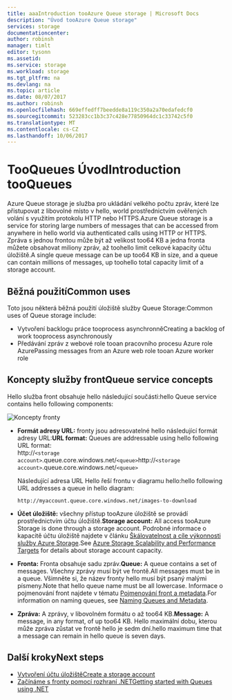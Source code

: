 ```yaml
---
title: aaaIntroduction tooAzure Queue storage | Microsoft Docs
description: "Úvod tooAzure Queue storage"
services: storage
documentationcenter: 
author: robinsh
manager: timlt
editor: tysonn
ms.assetid: 
ms.service: storage
ms.workload: storage
ms.tgt_pltfrm: na
ms.devlang: na
ms.topic: article
ms.date: 08/07/2017
ms.author: robinsh
ms.openlocfilehash: 669effedff7beedde8a119c350a2a70edafedcf0
ms.sourcegitcommit: 523283cc1b3c37c428e77850964dc1c33742c5f0
ms.translationtype: MT
ms.contentlocale: cs-CZ
ms.lasthandoff: 10/06/2017
---
```

# <a name="introduction-tooqueues"></a><span data-ttu-id="46c21-103">TooQueues Úvod</span><span class="sxs-lookup"><span data-stu-id="46c21-103">Introduction tooQueues</span></span>

<span data-ttu-id="46c21-104">Azure Queue storage je služba pro ukládání velkého počtu zpráv, které lze přistupovat z libovolné místo v hello, world prostřednictvím ověřených volání s využitím protokolu HTTP nebo HTTPS.</span><span class="sxs-lookup"><span data-stu-id="46c21-104">Azure Queue storage is a service for storing large numbers of messages that can be accessed from anywhere in hello world via authenticated calls using HTTP or HTTPS.</span></span> <span data-ttu-id="46c21-105">Zpráva s jednou frontou může být až velikost too64 KB a jedna fronta můžete obsahovat miliony zpráv, až toohello limit celkové kapacity účtu úložiště.</span><span class="sxs-lookup"><span data-stu-id="46c21-105">A single queue message can be up too64 KB in size, and a queue can contain millions of messages, up toohello total capacity limit of a storage account.</span></span>

## <a name="common-uses"></a><span data-ttu-id="46c21-106">Běžná použití</span><span class="sxs-lookup"><span data-stu-id="46c21-106">Common uses</span></span>

<span data-ttu-id="46c21-107">Toto jsou některá běžná použití úložiště služby Queue Storage:</span><span class="sxs-lookup"><span data-stu-id="46c21-107">Common uses of Queue storage include:</span></span>

* <span data-ttu-id="46c21-108">Vytvoření backlogu práce tooprocess asynchronně</span><span class="sxs-lookup"><span data-stu-id="46c21-108">Creating a backlog of work tooprocess asynchronously</span></span>
* <span data-ttu-id="46c21-109">Předávání zpráv z webové role tooan pracovního procesu Azure role Azure</span><span class="sxs-lookup"><span data-stu-id="46c21-109">Passing messages from an Azure web role tooan Azure worker role</span></span>

## <a name="queue-service-concepts"></a><span data-ttu-id="46c21-110">Koncepty služby front</span><span class="sxs-lookup"><span data-stu-id="46c21-110">Queue service concepts</span></span>

<span data-ttu-id="46c21-111">Hello služba front obsahuje hello následující součásti:</span><span class="sxs-lookup"><span data-stu-id="46c21-111">hello Queue service contains hello following components:</span></span>

![Koncepty fronty](./media/storage-queues-introduction/queue1.png)

* <span data-ttu-id="46c21-113">**Formát adresy URL:** fronty jsou adresovatelné hello následující formát adresy URL:</span><span class="sxs-lookup"><span data-stu-id="46c21-113">**URL format:** Queues are addressable using hello following URL format:</span></span>   
    <span data-ttu-id="46c21-114">http://`<storage account>`.queue.core.windows.net/`<queue>`</span><span class="sxs-lookup"><span data-stu-id="46c21-114">http://`<storage account>`.queue.core.windows.net/`<queue>`</span></span> 
  
    <span data-ttu-id="46c21-115">Následující adresa URL Hello řeší frontu v diagramu hello:</span><span class="sxs-lookup"><span data-stu-id="46c21-115">hello following URL addresses a queue in hello diagram:</span></span>  
  
    `http://myaccount.queue.core.windows.net/images-to-download`

* <span data-ttu-id="46c21-116">**Účet úložiště:** všechny přístup tooAzure úložiště se provádí prostřednictvím účtu úložiště.</span><span class="sxs-lookup"><span data-stu-id="46c21-116">**Storage account:** All access tooAzure Storage is done through a storage account.</span></span> <span data-ttu-id="46c21-117">Podrobné informace o kapacitě účtu úložiště najdete v článku [Škálovatelnost a cíle výkonnosti služby Azure Storage](../common/storage-scalability-targets.md?toc=%2fazure%2fstorage%2fqueues%2ftoc.json).</span><span class="sxs-lookup"><span data-stu-id="46c21-117">See [Azure Storage Scalability and Performance Targets](../common/storage-scalability-targets.md?toc=%2fazure%2fstorage%2fqueues%2ftoc.json) for details about storage account capacity.</span></span>

* <span data-ttu-id="46c21-118">**Fronta:** Fronta obsahuje sadu zpráv.</span><span class="sxs-lookup"><span data-stu-id="46c21-118">**Queue:** A queue contains a set of messages.</span></span> <span data-ttu-id="46c21-119">Všechny zprávy musí být ve frontě.</span><span class="sxs-lookup"><span data-stu-id="46c21-119">All messages must be in a queue.</span></span> <span data-ttu-id="46c21-120">Všimněte si, že název fronty hello musí být psaný malými písmeny.</span><span class="sxs-lookup"><span data-stu-id="46c21-120">Note that hello queue name must be all lowercase.</span></span> <span data-ttu-id="46c21-121">Informace o pojmenování front najdete v tématu [Pojmenování front a metadata](https://msdn.microsoft.com/library/azure/dd179349.aspx).</span><span class="sxs-lookup"><span data-stu-id="46c21-121">For information on naming queues, see [Naming Queues and Metadata](https://msdn.microsoft.com/library/azure/dd179349.aspx).</span></span>

* <span data-ttu-id="46c21-122">**Zpráva:** A zprávy, v libovolném formátu o až too64 KB.</span><span class="sxs-lookup"><span data-stu-id="46c21-122">**Message:** A message, in any format, of up too64 KB.</span></span> <span data-ttu-id="46c21-123">Hello maximální dobu, kterou může zpráva zůstat ve frontě hello je sedm dní.</span><span class="sxs-lookup"><span data-stu-id="46c21-123">hello maximum time that a message can remain in hello queue is seven days.</span></span>

## <a name="next-steps"></a><span data-ttu-id="46c21-124">Další kroky</span><span class="sxs-lookup"><span data-stu-id="46c21-124">Next steps</span></span>

* [<span data-ttu-id="46c21-125">Vytvoření účtu úložiště</span><span class="sxs-lookup"><span data-stu-id="46c21-125">Create a storage account</span></span>](../storage-create-storage-account.md?toc=%2fazure%2fstorage%2fqueues%2ftoc.json)
* [<span data-ttu-id="46c21-126">Začínáme s fronty pomocí rozhraní .NET</span><span class="sxs-lookup"><span data-stu-id="46c21-126">Getting started with Queues using .NET</span></span>](storage-dotnet-how-to-use-queues.md)
